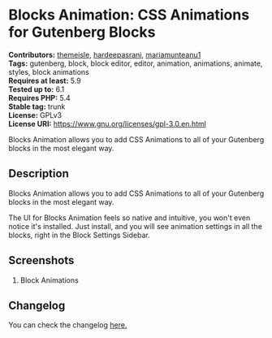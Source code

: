 # Blocks Animation: CSS Animations for Gutenberg Blocks #
**Contributors:** [themeisle](https://profiles.wordpress.org/themeisle/), [hardeepasrani](https://profiles.wordpress.org/hardeepasrani/), [mariamunteanu1](https://profiles.wordpress.org/mariamunteanu1/)  
**Tags:** gutenberg, block, block editor, editor, animation, animations, animate, styles, block animations  
**Requires at least:** 5.9  
**Tested up to:** 6.1  
**Requires PHP:** 5.4  
**Stable tag:** trunk  
**License:** GPLv3  
**License URI:** https://www.gnu.org/licenses/gpl-3.0.en.html  

Blocks Animation allows you to add CSS Animations to all of your Gutenberg blocks in the most elegant way.

## Description ##


Blocks Animation allows you to add CSS Animations to all of your Gutenberg blocks in the most elegant way.

The UI for Blocks Animation feels so native and intuitive, you won't even notice it's installed. Just install, and you will see animation settings in all the blocks, right in the Block Settings Sidebar.

## Screenshots ##

1. Block Animations


## Changelog ##

You can check the changelog [here.](https://github.com/Codeinwp/otter-blocks/blob/master/CHANGELOG.md)
